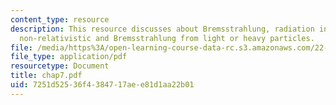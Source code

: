 ```yaml
---
content_type: resource
description: This resource discusses about Bremsstrahlung, radiation in collisions,
  non-relativistic and Bremsstrahlung from light or heavy particles.
file: /media/https%3A/open-learning-course-data-rc.s3.amazonaws.com/22-105-electromagnetic-interactions-fall-2005/7251d52536f4384717aee81d1aa22b01_chap7.pdf
file_type: application/pdf
resourcetype: Document
title: chap7.pdf
uid: 7251d525-36f4-3847-17ae-e81d1aa22b01
---
```

